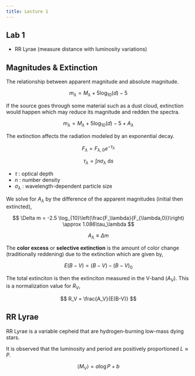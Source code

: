 ```yaml
---
title: Lecture 1
---
```


## Lab 1

* RR Lyrae (measure distance with luminosity variations)

## Magnitudes & Extinction

The relationship between apparent magnitude and absolute magnitude.

$$
m_\lambda = M_\lambda + 5\log_{10}(d) - 5
$$

If the source goes through some material such as a dust cloud, extinction would happen which may reduce its magnitude and redden the spectra.

$$
m_\lambda = M_\lambda + 5\log_{10}(d) - 5 + A_\lambda
$$

The extinction affects the radiation modeled by an exponential decay.

$$
F_\lambda = F_{\lambda,0} e^{-\tau_\lambda}
$$

$$
\tau_\lambda = \int n\sigma_\lambda\ \mathrm{d}s
$$

* $\tau$ : optical depth
* $n$ : number density
* $\sigma_\lambda$ : wavelength-dependent particle size

We solve for $A_\lambda$ by the difference of the apparent magnitudes (initial then extincted),

$$
\Delta m = -2.5 \log_{10}\left(\frac{F_\lambda}{F_{\lambda,0}}\right) \approx 1.086\tau_\lambda
$$

$$
A_\lambda \equiv \Delta m
$$

The **color excess** or **selective extinction** is the amount of color change (traditionally reddening) due to the extinction which are given by,

$$
E(B-V) = (B-V) - (B-V)_0
$$

The total extinciton is then the extinciton measured in the V-band ($A_V$). This is a normalization value for $R_V$,

$$
R_V = \frac{A_V}{E(B-V)}
$$

## RR Lyrae

RR Lyrae is a variable cepheid that are hydrogen-burning low-mass dying stars.

It is observed that the luminosity and period are positively proportioned $L \approx P$.

$$
\langle{M_V}\rangle = a\log P + b
$$